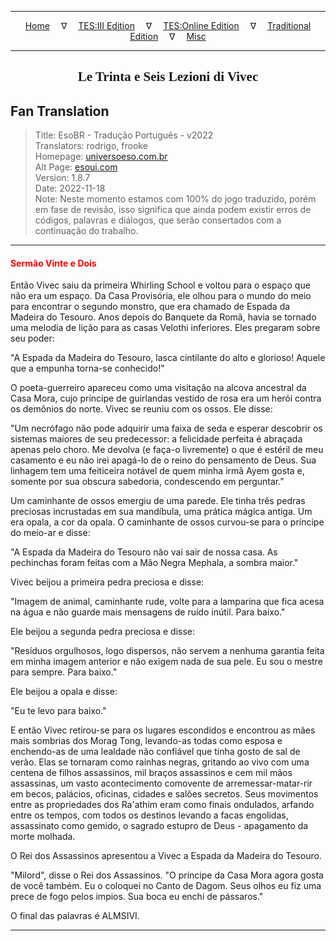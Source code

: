 
---

<!-- Jekyll Page Links -->

<center>
<a href="../../../../../index.html">Home</a>
&emsp;&nabla;&emsp;
<a href="../../../../index-tes3.html">TES:III Edition</a>
&emsp;&nabla;&emsp;
<a href="../../../../index-teso.html">TES:Online Edition</a>
&emsp;&nabla;&emsp;
<a href="../../../../index-traditional.html">Traditional Edition</a>
&emsp;&nabla;&emsp;
<a href="../../../../index-misc.html">Misc</a>
</center>

<!-- Markdown Body Below: -->

---

<center>
<h2><span style="font-family:Georgia">Le Trinta e Seis Lezioni di Vivec</span></h2>
</center>

## Fan Translation

> Title: EsoBR - Tradução Português - v2022\
> Translators: rodrigo, frooke\
> Homepage: [universoeso.com.br][1]\
> Alt Page: [esoui.com][2]\
> Version: 1.8.7\
> Date: 2022-11-18\
> Note: Neste momento estamos com 100% do jogo traduzido, porém em fase de revisão, isso significa que ainda podem existir erros de códigos, palavras e diálogos, que serão consertados com a continuação do trabalho.

[1]: https://www.universoeso.com.br/traducao
[2]: https://www.esoui.com/downloads/info2256-EsoBR-TraduoPortugus-v2022.html

---

#### <span style="color:red">Sermão Vinte e Dois</span>

Então Vivec saiu da primeira Whirling School e voltou para o espaço que não era um espaço. Da Casa Provisória, ele olhou para o mundo do meio para encontrar o segundo monstro, que era chamado de Espada da Madeira do Tesouro. Anos depois do Banquete da Romã, havia se tornado uma melodia de lição para as casas Velothi inferiores. Eles pregaram sobre seu poder:

"A Espada da Madeira do Tesouro, lasca cintilante do alto e glorioso! Aquele que a empunha torna-se conhecido!"

O poeta-guerreiro apareceu como uma visitação na alcova ancestral da Casa Mora, cujo príncipe de guirlandas vestido de rosa era um herói contra os demônios do norte. Vivec se reuniu com os ossos. Ele disse:

"Um necrófago não pode adquirir uma faixa de seda e esperar descobrir os sistemas maiores de seu predecessor: a felicidade perfeita é abraçada apenas pelo choro. Me devolva (e faça-o livremente) o que é estéril de meu casamento e eu não irei apagá-lo de o reino do pensamento de Deus. Sua linhagem tem uma feiticeira notável de quem minha irmã Ayem gosta e, somente por sua obscura sabedoria, condescendo em perguntar."

Um caminhante de ossos emergiu de uma parede. Ele tinha três pedras preciosas incrustadas em sua mandíbula, uma prática mágica antiga. Um era opala, a cor da opala. O caminhante de ossos curvou-se para o príncipe do meio-ar e disse:

"A Espada da Madeira do Tesouro não vai sair de nossa casa. As pechinchas foram feitas com a Mão Negra Mephala, a sombra maior."

Vivec beijou a primeira pedra preciosa e disse:

"Imagem de animal, caminhante rude, volte para a lamparina que fica acesa na água e não guarde mais mensagens de ruído inútil. Para baixo."

Ele beijou a segunda pedra preciosa e disse:

"Resíduos orgulhosos, logo dispersos, não servem a nenhuma garantia feita em minha imagem anterior e não exigem nada de sua pele. Eu sou o mestre para sempre. Para baixo."

Ele beijou a opala e disse:

"Eu te levo para baixo."

E então Vivec retirou-se para os lugares escondidos e encontrou as mães mais sombrias dos Morag Tong, levando-as todas como esposa e enchendo-as de uma lealdade não confiável que tinha gosto de sal de verão. Elas se tornaram como rainhas negras, gritando ao vivo com uma centena de filhos assassinos, mil braços assassinos e cem mil mãos assassinas, um vasto acontecimento comovente de arremessar-matar-rir em becos, palácios, oficinas, cidades e salões secretos. Seus movimentos entre as propriedades dos Ra'athim eram como finais ondulados, arfando entre os tempos, com todos os destinos levando a facas engolidas, assassinato como gemido, o sagrado estupro de Deus - apagamento da morte molhada.

O Rei dos Assassinos apresentou a Vivec a Espada da Madeira do Tesouro.

"Milord", disse o Rei dos Assassinos. "O príncipe da Casa Mora agora gosta de você também. Eu o coloquei no Canto de Dagom. Seus olhos eu fiz uma prece de fogo pelos ímpios. Sua boca eu enchi de pássaros."

O final das palavras é ALMSIVI.

---
